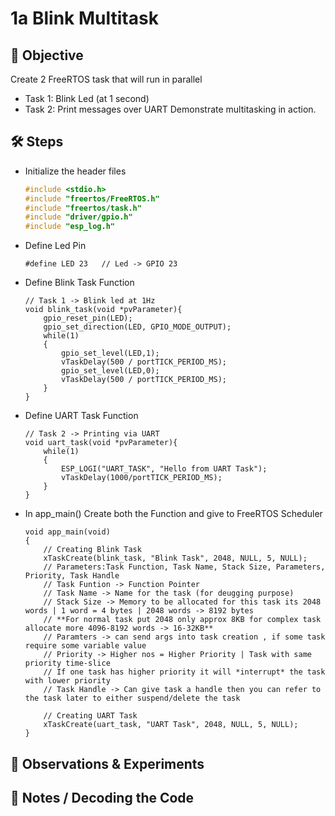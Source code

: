 # 1a Blink Multitask

## 🎯 Objective
Create 2 FreeRTOS task that will run in parallel  
- Task 1: Blink Led (at 1 second)
- Task 2: Print messages over UART
Demonstrate multitasking in action.

## 🛠 Steps
- Initialize the header files
  ```c
  #include <stdio.h>
  #include "freertos/FreeRTOS.h"
  #include "freertos/task.h"
  #include "driver/gpio.h"
  #include "esp_log.h"
  ```
- Define Led Pin
  ```
  #define LED 23   // Led -> GPIO 23
  ```
- Define Blink Task Function
  ```
  // Task 1 -> Blink led at 1Hz
  void blink_task(void *pvParameter){
      gpio_reset_pin(LED);
      gpio_set_direction(LED, GPIO_MODE_OUTPUT);
      while(1)
      {
          gpio_set_level(LED,1);
          vTaskDelay(500 / portTICK_PERIOD_MS);
          gpio_set_level(LED,0);
          vTaskDelay(500 / portTICK_PERIOD_MS);
      }
  }
  ```
- Define UART Task Function
  ```
  // Task 2 -> Printing via UART
  void uart_task(void *pvParameter){
      while(1)
      {  
          ESP_LOGI("UART_TASK", "Hello from UART Task");
          vTaskDelay(1000/portTICK_PERIOD_MS); 
      }
  }
  ``` 
- In app_main() Create both the Function and give to FreeRTOS Scheduler
  ```
  void app_main(void)
  {
      // Creating Blink Task 
      xTaskCreate(blink_task, "Blink Task", 2048, NULL, 5, NULL);
      // Parameters:Task Function, Task Name, Stack Size, Parameters, Priority, Task Handle
      // Task Funtion -> Function Pointer
      // Task Name -> Name for the task (for deugging purpose)
      // Stack Size -> Memory to be allocated for this task its 2048 words | 1 word = 4 bytes | 2048 words -> 8192 bytes
      // **For normal task put 2048 only approx 8KB for complex task allocate more 4096-8192 words -> 16-32KB**
      // Paramters -> can send args into task creation , if some task require some variable value
      // Priority -> Higher nos = Higher Priority | Task with same priority time-slice
      // If one task has higher priority it will *interrupt* the task with lower priority
      // Task Handle -> Can give task a handle then you can refer to the task later to either suspend/delete the task
  
      // Creating UART Task
      xTaskCreate(uart_task, "UART Task", 2048, NULL, 5, NULL);
  }
  ```

## 👀 Observations & Experiments


## 📝 Notes / Decoding the Code 




